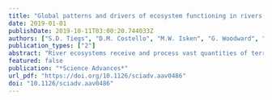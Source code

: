 ```yaml
---
title: "Global patterns and drivers of ecosystem functioning in rivers and riparian zones"
date: 2019-01-01
publishDate: 2019-10-11T03:00:20.744033Z
authors: ["S.D. Tiegs", "D.M. Costello", "M.W. Isken", "G. Woodward", "P.B. McIntyre", "M.O. Gessner", "E. Chauvet", "N.A. Griffiths", "+ ~140 others, incl.", "**J.D. Tonkin**"]
publication_types: ["2"]
abstract: "River ecosystems receive and process vast quantities of terrestrial organic carbon, the fate of which depends strongly on microbial activity. Variation in and controls of processing rates, however, are poorly characterized at the global scale. In response, we used a peer-sourced research network and a highly standardized carbon processing assay to conduct a global-scale field experiment in greater than 1000 river and riparian sites. We found that Earth's biomes have distinct carbon processing signatures. Slow processing is evident across latitudes, whereas rapid rates are restricted to lower latitudes. Both the mean rate and variability decline with latitude, suggesting temperature constraints toward the poles and greater roles for other environmental drivers (e.g., nutrient loading) toward the equator. These results and data set the stage for unprecedented \"next-generation biomonitoring\" by establishing baselines to help quantify environmental impacts to the functioning of ecosystems at a global scale."
featured: false
publication: "*Science Advances*"
url_pdf: "https://doi.org/10.1126/sciadv.aav0486"
doi: "10.1126/sciadv.aav0486"
---
```


